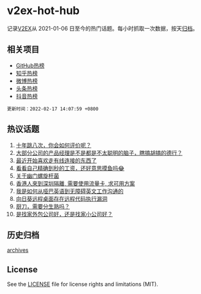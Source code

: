 # v2ex-hot-hub

 记录[V2EX](https://www.v2ex.com/)从 2021-01-06 日至今的热门话题。每小时抓取一次数据，按天[归档](archives)。
 
 ## 相关项目

- [GitHub热榜](https://github.com/snaildev/github-hot-hub)
- [知乎热榜](https://github.com/snaildev/zhihu-hot-hub)
- [微博热榜](https://github.com/snaildev/weibo-hot-hub)
- [头条热榜](https://github.com/snaildev/toutiao-hot-hub)
- [抖音热榜](https://github.com/snaildev/douyin-hot-hub)


 `更新时间：2022-02-17 14:07:59 +0800`

## 热议话题

1. [十年跳八次，你会如何评价呢？](https://www.v2ex.com/t/834420)
1. [大部分公司的产品经理是不是都是不太聪明的脑子，瞎搞胡搞的德行？](https://www.v2ex.com/t/834415)
1. [最近开始喜欢走有线连接的东西了](https://www.v2ex.com/t/834383)
1. [看看自己精确到秒的工资，还好意思摸鱼吗😂](https://www.v2ex.com/t/834257)
1. [关于幽门螺旋杆菌](https://www.v2ex.com/t/834315)
1. [香港人來到深圳隔離, 需要使用流量卡, 求可用方案](https://www.v2ex.com/t/834365)
1. [我是如何从哑巴英语到无障碍英文工作沟通的](https://www.v2ex.com/t/834388)
1. [向日葵远程桌面存在远程代码执行漏洞](https://www.v2ex.com/t/834350)
1. [厨刀，需要分生熟吗？](https://www.v2ex.com/t/834384)
1. [是找家外包公司好，还是找家小公司好？](https://www.v2ex.com/t/834327)

## 历史归档

[archives](archives)

## License

See the [LICENSE](LICENSE) file for license rights and limitations (MIT).
